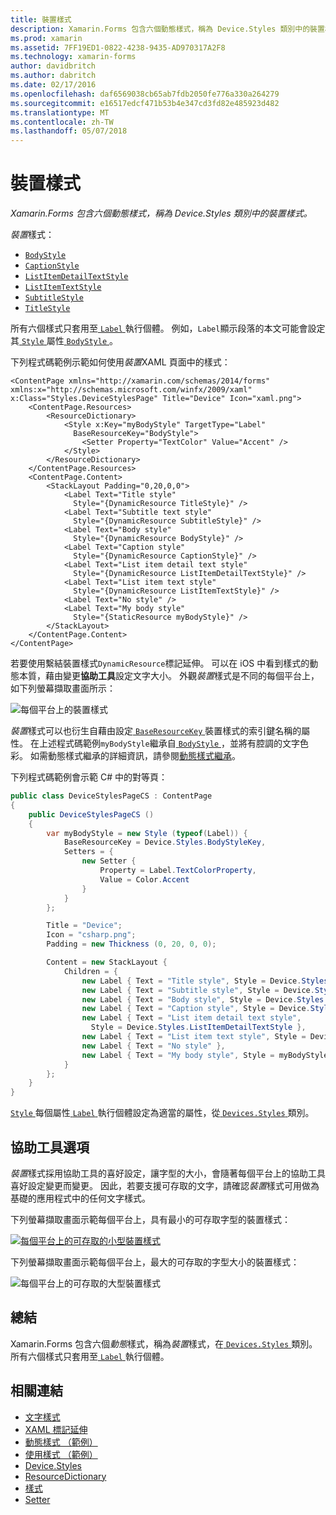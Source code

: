 ```yaml
---
title: 裝置樣式
description: Xamarin.Forms 包含六個動態樣式，稱為 Device.Styles 類別中的裝置樣式。
ms.prod: xamarin
ms.assetid: 7FF19ED1-0822-4238-9435-AD970317A2F8
ms.technology: xamarin-forms
author: davidbritch
ms.author: dabritch
ms.date: 02/17/2016
ms.openlocfilehash: daf6569038cb65ab7fdb2050fe776a330a264279
ms.sourcegitcommit: e16517edcf471b53b4e347cd3fd82e485923d482
ms.translationtype: MT
ms.contentlocale: zh-TW
ms.lasthandoff: 05/07/2018
---
```

# <a name="device-styles"></a>裝置樣式

_Xamarin.Forms 包含六個動態樣式，稱為 Device.Styles 類別中的裝置樣式。_

*裝置*樣式：

- [`BodyStyle`](https://developer.xamarin.com/api/field/Xamarin.Forms.Device+Styles.BodyStyle/)
- [`CaptionStyle`](https://developer.xamarin.com/api/field/Xamarin.Forms.Device+Styles.CaptionStyle/)
- [`ListItemDetailTextStyle`](https://developer.xamarin.com/api/field/Xamarin.Forms.Device+Styles.ListItemDetailTextStyle/)
- [`ListItemTextStyle`](https://developer.xamarin.com/api/field/Xamarin.Forms.Device+Styles.ListItemTextStyle/)
- [`SubtitleStyle`](https://developer.xamarin.com/api/field/Xamarin.Forms.Device+Styles.SubtitleStyle/)
- [`TitleStyle`](https://developer.xamarin.com/api/field/Xamarin.Forms.Device+Styles.TitleStyle/)

所有六個樣式只套用至[ `Label` ](https://developer.xamarin.com/api/type/Xamarin.Forms.Label/)執行個體。 例如，`Label`顯示段落的本文可能會設定其[ `Style` ](https://developer.xamarin.com/api/property/Xamarin.Forms.VisualElement.Style/)屬性[ `BodyStyle` ](https://developer.xamarin.com/api/field/Xamarin.Forms.Device+Styles.BodyStyle/)。

下列程式碼範例示範如何使用*裝置*XAML 頁面中的樣式：

```xaml
<ContentPage xmlns="http://xamarin.com/schemas/2014/forms" xmlns:x="http://schemas.microsoft.com/winfx/2009/xaml" x:Class="Styles.DeviceStylesPage" Title="Device" Icon="xaml.png">
    <ContentPage.Resources>
        <ResourceDictionary>
            <Style x:Key="myBodyStyle" TargetType="Label"
              BaseResourceKey="BodyStyle">
                <Setter Property="TextColor" Value="Accent" />
            </Style>
        </ResourceDictionary>
    </ContentPage.Resources>
    <ContentPage.Content>
        <StackLayout Padding="0,20,0,0">
            <Label Text="Title style"
              Style="{DynamicResource TitleStyle}" />
            <Label Text="Subtitle text style"
              Style="{DynamicResource SubtitleStyle}" />
            <Label Text="Body style"
              Style="{DynamicResource BodyStyle}" />
            <Label Text="Caption style"
              Style="{DynamicResource CaptionStyle}" />
            <Label Text="List item detail text style"
              Style="{DynamicResource ListItemDetailTextStyle}" />
            <Label Text="List item text style"
              Style="{DynamicResource ListItemTextStyle}" />
            <Label Text="No style" />
            <Label Text="My body style"
              Style="{StaticResource myBodyStyle}" />
        </StackLayout>
    </ContentPage.Content>
</ContentPage>
```

若要使用繫結裝置樣式`DynamicResource`標記延伸。 可以在 iOS 中看到樣式的動態本質，藉由變更**協助工具**設定文字大小。 外觀*裝置*樣式是不同的每個平台上，如下列螢幕擷取畫面所示：

![](device-images/device-styles.png "每個平台上的裝置樣式")

*裝置*樣式可以也衍生自藉由設定[ `BaseResourceKey` ](https://developer.xamarin.com/api/property/Xamarin.Forms.Style.BaseResourceKey/)裝置樣式的索引鍵名稱的屬性。 在上述程式碼範例`myBodyStyle`繼承自[ `BodyStyle` ](https://developer.xamarin.com/api/field/Xamarin.Forms.Device+Styles.BodyStyle/) ，並將有腔調的文字色彩。 如需動態樣式繼承的詳細資訊，請參閱[動態樣式繼承](~/xamarin-forms/user-interface/styles/xaml/dynamic.md#dynamic-style-inheritance)。

下列程式碼範例會示範 C# 中的對等頁：

```csharp
public class DeviceStylesPageCS : ContentPage
{
    public DeviceStylesPageCS ()
    {
        var myBodyStyle = new Style (typeof(Label)) {
            BaseResourceKey = Device.Styles.BodyStyleKey,
            Setters = {
                new Setter {
                    Property = Label.TextColorProperty,
                    Value = Color.Accent
                }
            }
        };

        Title = "Device";
        Icon = "csharp.png";
        Padding = new Thickness (0, 20, 0, 0);

        Content = new StackLayout {
            Children = {
                new Label { Text = "Title style", Style = Device.Styles.TitleStyle },
                new Label { Text = "Subtitle style", Style = Device.Styles.SubtitleStyle },
                new Label { Text = "Body style", Style = Device.Styles.BodyStyle },
                new Label { Text = "Caption style", Style = Device.Styles.CaptionStyle },
                new Label { Text = "List item detail text style",
                  Style = Device.Styles.ListItemDetailTextStyle },
                new Label { Text = "List item text style", Style = Device.Styles.ListItemTextStyle },
                new Label { Text = "No style" },
                new Label { Text = "My body style", Style = myBodyStyle }
            }
        };
    }
}
```

[ `Style` ](https://developer.xamarin.com/api/property/Xamarin.Forms.VisualElement.Style/)每個屬性[ `Label` ](https://developer.xamarin.com/api/type/Xamarin.Forms.Label/)執行個體設定為適當的屬性，從[ `Devices.Styles` ](https://developer.xamarin.com/api/type/Xamarin.Forms.Device+Styles/)類別。

## <a name="accessibility"></a>協助工具選項

*裝置*樣式採用協助工具的喜好設定，讓字型的大小，會隨著每個平台上的協助工具喜好設定變更而變更。 因此，若要支援可存取的文字，請確認*裝置*樣式可用做為基礎的應用程式中的任何文字樣式。

下列螢幕擷取畫面示範每個平台上，具有最小的可存取字型的裝置樣式：

[![](device-images/minimum-size.png "每個平台上的可存取的小型裝置樣式")](device-images/minimum-size-large.png#lightbox "每個平台上的可存取的小型裝置樣式")

下列螢幕擷取畫面示範每個平台上，最大的可存取的字型大小的裝置樣式：

![](device-images/maximum-size.png "每個平台上的可存取的大型裝置樣式")

## <a name="summary"></a>總結

Xamarin.Forms 包含六個*動態*樣式，稱為*裝置*樣式，在[ `Devices.Styles` ](https://developer.xamarin.com/api/type/Xamarin.Forms.Device+Styles/)類別。 所有六個樣式只套用至[ `Label` ](https://developer.xamarin.com/api/type/Xamarin.Forms.Label/)執行個體。


## <a name="related-links"></a>相關連結

- [文字樣式](~/xamarin-forms/user-interface/text/styles.md)
- [XAML 標記延伸](~/xamarin-forms/xaml/xaml-basics/xaml-markup-extensions.md)
- [動態樣式 （範例）](https://developer.xamarin.com/samples/xamarin-forms/UserInterface/Styles/DynamicStyles/)
- [使用樣式 （範例）](https://developer.xamarin.com/samples/xamarin-forms/WorkingWithStyles/)
- [Device.Styles](https://developer.xamarin.com/api/type/Xamarin.Forms.Device+Styles/)
- [ResourceDictionary](https://developer.xamarin.com/api/type/Xamarin.Forms.ResourceDictionary/)
- [樣式](https://developer.xamarin.com/api/type/Xamarin.Forms.Style/)
- [Setter](https://developer.xamarin.com/api/type/Xamarin.Forms.Setter/)
